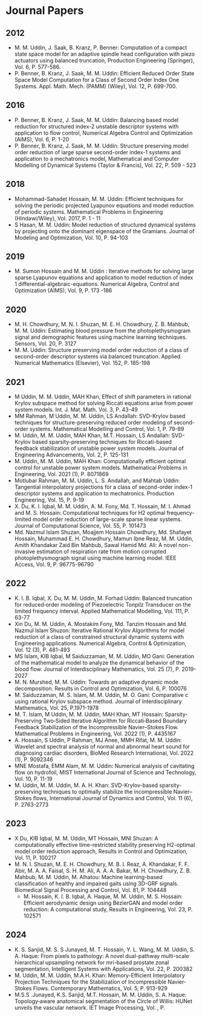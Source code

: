 # Journal Papers 
## 2012
* M. M. Uddin, J. Saak, B. Kranz, P. Benner: Computation of a compact state space model for an adaptive spindle head configuration with piezo actuators using balanced truncation, Production Engineering (Springer), Vol. 6, P.  577-586.
*  P. Benner, B. Kranz, J. Saak, M. M. Uddin: Efficient Reduced Order State Space Model Computation for a Class of Second Order Index One Systems. Appl. Math. Mech. (PAMM) (Wiley), Vol. 12, P. 699-700.
## 2016
* P. Benner, B. Kranz, J. Saak, M. M. Uddin:  Balancing based model reduction for structured index-2 unstable descriptor systems with application to flow control, Numerical Algebra Control and Optimization (AIMS), Vol. 6, P. 1-20
* P. Benner, B. Kranz, J. Saak, M. M. Uddin:  Structure preserving model order reduction of large sparse second-order index-1 systems and application to a mechatronics model, Mathematical and Computer Modelling of Dynamical Systems (Taylor & Francis), Vol. 22, P. 509 - 523 
## 2018
* Mohammad-Sahadet Hossain, M. M. Uddin: Efficient techniques for solving the periodic projected Lyapunov equations and model reduction of periodic systems. Mathematical Problems in Engineering (Hindawi/Wiley), Vol. 2017, P. 1 - 11
* S Hasan, M. M. Uddin: Model reduction of structured dynamical systems by projecting onto the dominant eigenspace of the Gramians. Journal of Modeling and Optimization, Vol. 10, P. 94-103
## 2019
* M. Sumon Hossain and M. M. Uddin :  Iterative methods for solving large sparse Lyapunov equations and application to model reduction of index 1 differential-algebraic-equations. Numerical Algebra, Control and Optimization (AIMS), Vol. 9,  P. 173 -186 
## 2020
* M. H. Chowdhury, M. N. I. Shuzan, M. E. H. Chowdhury, Z. B. Mahbub, M. M. Uddin: Estimating blood pressure from the photoplethysmogram signal and demographic features using machine learning techniques. Sensors, Vol. 20, P.  3127
* M. M. Uddin: Structure preserving model order reduction of a class of second-order descriptor systems via balanced truncation. Applied Numerical Mathematics (Elsevier), Vol. 152, P. 185-198
## 2021
* M Uddin, M. M. Uddin, MAH Khan, Effect of shift parameters in rational Krylov subspace method for solving Riccati equations arise from power system models. Int. J. Mat. Math. Vol. 3, P. 43-49
* MM Rahman, M Uddin, M. M. Uddin, LS Andallah: SVD-Krylov based techniques for structure-preserving reduced order modeling of second-order systems. Mathematical Modelling and Control, Vol. 1, P. 79-89
* M. Uddin, M. M. Uddin, MAH Khan, M.T. Hossain, LS Andallah: SVD-Krylov based sparsity-preserving techniques for Riccati-based feedback stabilization of unstable power system models. Journal of Engineering Advancements, Vol. 2, P. 125-131
* M. Uddin, M. M. Uddin, MAH Khan: Computationally efficient optimal control for unstable power system models.  Mathematical Problems in Engineering,  Vol. 2021 (1), P. 8071869
* Motlubar Rahman, M. M. Uddin, L. S. Andallah, and Mahtab Uddin: Tangential interpolatory projections for a class of second-order index-1 descriptor systems and application to mechatronics. Production Engineering, Vol. 15, P. 9-19
* X. Du, K. I. Iqbal, M. M. Uddin, A. M. Fony, Md. T. Hossain, M. I. Ahmad and M. S. Hossain: Computational techniques for H2 optimal frequency-limited model order reduction of large-scale sparse linear systems. Journal of Computational Science, Vol. 55, P. 101473
* Md. Nazmul Islam Shuzan, Moajjem Hossain Chowdhury, Md. Shafayet Hossain, Muhammad E. H. Chowdhury, Mamun Ibne Reaz, M. M. Uddin, Amith Khandakar Zaid Bin Mahbub, Sawal Hamid Md. Ali:  A novel non-invasive estimation of respiration rate from motion corrupted photoplethysmograph signal using machine learning model. IEEE Access, Vol. 9, P. 96775-96790
## 2022
* K. I. B. Iqbal, X. Du, M. M. Uddin, M. Forhad Uddin: Balanced truncation for reduced‐order modeling of Piezoelectric Tonpilz Transducer on the limited frequency interval. Applied Mathematical Modelling, Vol. 111,  P. 63-77
* Xin Du, M. M. Uddin, A. Mostakim Fony, Md. Tanzim Hossain and Md. Nazmul Islam Shuzon: Iterative Rational Krylov Algorithms for model reduction of a class of constrained structural dynamic systems with Engineering applications. Numerical Algebra, Control & Optimization, Vol. 12 (3), P. 481-493
* MS Islam, KIB Iqbal, M Saiduzzaman, M. M. Uddin, MO Gani: Generation of the mathematical model to analyze the dynamical behavior of the blood flow. Journal of Interdisciplinary Mathematics, Vol. 25 (7),  P. 2019-2027
* M. N. Murshed, M. M. Uddin: Towards an adaptive dynamic mode decomposition. Results in Control and Optimization, Vol. 6, P. 100076
* M. Saiduzzaman, M. S. Islam, M. M. Uddin, M. O. Gani: Comparative c using rational Krylov subspace method. Journal of Interdisciplinary Mathematics, Vol. 25, P.1971-1978
* M. T. Islam, M Uddin, M. M. Uddin, MAH Khan, MT Hossain: Sparsity‐Preserving Two‐Sided Iterative Algorithm for Riccati‐Based Boundary Feedback Stabilization of the Incompressible Navier–Stokes Flow. Mathematical Problems in Engineering, Vol. 2022 (1), P. 4435167
* A. Hossain, S Uddin, P Rahman, MJ Anee, MMH Rifat, M. M. Uddin: Wavelet and spectral analysis of normal and abnormal heart sound for diagnosing cardiac disorders, BioMed Research International, Vol.  2022 (1),  P. 9092346
* MNE Mostafa, EMM Alam, M. M. Uddin: Numerical analysis of cavitating flow on hydrofoil, MIST International Journal of Science and Technology, Vol. 10, P. 11-19
* M. Uddin, M. M. Uddin, M. A. H. Khan: SVD-Krylov-based sparsity-preserving techniques to optimally stabilize the incompressible Navier–Stokes flows, International Journal of Dynamics and Control, Vol. 11 (6), P. 2763-2773
## 2023
* X Du, KIB Iqbal, M. M. Uddin, MT Hossain, MNI Shuzan:  A computationally effective time-restricted stability preserving H2-optimal model order reduction approach, Results in Control and Optimization, Vol. 11, P. 100217
* M. N. I. Shuzan, M. E. H. Chowdhury, M. B. I. Reaz, A. Khandakar, F. F. Abir, M. A. A. Faisal, S. H. M. Ali, A. A. A. Bakar, M. H. Chowdhury, Z. B. Mahbub, M. M. Uddin, M. Alhatou: Machine learning-based classification of healthy and impaired gaits using 3D-GRF signals. Biomedical Signal Processing and Control, Vol. 81, P. 104448
  * M. Hossain, K. I. B. Iqbal, A. Haque, M. M. Uddin, M. S. Hossain: Efficient aerodynamic design using BézierGAN and model order reduction: A computational study, Results in Engineering, Vol. 23, P. 102571
## 2024
* K. S. Sanjid, M. S. S Junayed, M. T. Hossain, Y. L. Wang, M. M. Uddin, S. A. Haque: From pixels to pathology: A novel dual-pathway multi-scale hierarchical upsampling network for mri-based prostate zonal segmentation, Intelligent Systems with Applications, Vol. 22, P. 200382
* M. Uddin, M. M. Uddin, M.A.H. Khan: Memory-Efficient Interpolatory Projection Techniques for the Stabilization of Incompressible Navier-Stokes Flows. Contemporary Mathematics, Vol. 5, P. 913-929
* M.S.S .Junayed, K.S. Sanjid, M.T. Hossain, M. M. Uddin, S. A. Haque: Topology‐aware anatomical segmentation of the Circle of Willis: HUNet unveils the vascular network. IET Image Processing, Vol. , P. 
